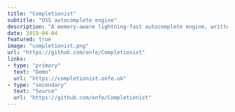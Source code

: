 ```yaml
---
title: "Completionist"
subtitle: "OSS autocomplete engine"
description: "A memory-aware lightning-fast autocomplete engine, written in C++."
date: 2019-04-04
featured: true
image: "completionist.png"
url: "https://github.com/onfe/Completionist"
links:
- type: "primary"
  text: "Demo"
  url: "https://completionist.onfe.uk"
- type: "secondary"
  text: "Source"
  url: "https://github.com/onfe/Completionist"
---
```


